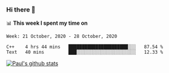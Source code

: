 ### Hi there 👋

📊 **This week I spent my time on**
<!--START_SECTION:waka-->
```text
Week: 21 October, 2020 - 28 October, 2020

C++    4 hrs 44 mins   ██████████████████████░░░   87.54 % 
Text   40 mins         ███░░░░░░░░░░░░░░░░░░░░░░   12.33 % 
```
<!--END_SECTION:waka-->


[![Paul's github stats](https://github-readme-stats.vercel.app/api?username=mickeyouyou&theme=dracula&show_icons=true)](https://github.com/anuraghazra/github-readme-stats)
